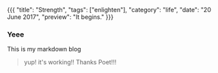 
{{{
  "title": "Strength",
  "tags": ["enlighten"],
  "category": "life",
  "date": "20 June 2017",
  "preview": "It begins."
}}}


### Yeee

This is my markdown blog

> yup!
> it's working!!
> Thanks Poet!!!
